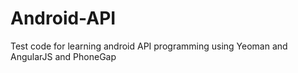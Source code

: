 Android-API
===========

Test code for learning android API programming using Yeoman and AngularJS and PhoneGap

